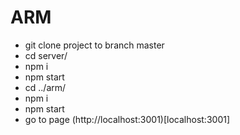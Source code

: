 # ARM

* git clone project to branch master
* cd server/
* npm i
* npm start
* cd ../arm/
* npm i
* npm start
* go to page (http://localhost:3001)[localhost:3001]
